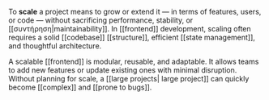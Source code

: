 To **scale** a project means to grow or extend it — in terms of features, users, or code — without sacrificing performance, stability, or [[συντήρηση|maintainability]]. In [[frontend]] development, scaling often requires a solid [[codebase]] [[structure]], efficient [[state management]], and thoughtful architecture.

A scalable [[frontend]] is modular, reusable, and adaptable. It allows teams to add new features or update existing ones with minimal disruption. Without planning for scale, a [[large projects| large project]] can quickly become [[complex]] and [[prone to bugs]].